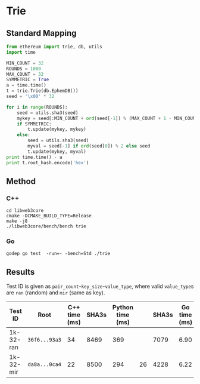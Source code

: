 # Trie

## Standard Mapping

```python
from ethereum import trie, db, utils
import time

MIN_COUNT = 32
ROUNDS = 1000
MAX_COUNT = 32
SYMMETRIC = True
a = time.time()
t = trie.Trie(db.EphemDB())
seed = '\x00' * 32

for i in range(ROUNDS):
    seed = utils.sha3(seed)
    mykey = seed[:MIN_COUNT + ord(seed[-1]) % (MAX_COUNT + 1 - MIN_COUNT)]
    if SYMMETRIC:
        t.update(mykey, mykey)
    else:
        seed = utils.sha3(seed)
        myval = seed[-1] if ord(seed[0]) % 2 else seed
        t.update(mykey, myval)
print time.time() - a 
print t.root_hash.encode('hex')
```

## Method

### C++

```
cd libweb3core
cmake -DCMAKE_BUILD_TYPE=Release
make -j8
./libweb3core/bench/bench trie
```

### Go

```
godep go test  -run=- -bench=Std ./trie
```

## Results

Test ID is given as `pair_count`-`key_size`-`value_type`, where valid `value_type`s are `ran` (random) and `mir` (same as key).

| Test ID   | Root | C++ time (ms) | SHA3s | Python time (ms) | | SHA3s | Go time (ms) |
| --------- | ---- | ---- | ----- | ------ | -----| ----- | ----- |
| 1k-32-ran | `36f6...93a3` | 34   | 8469  | 369    |      | 7079  | 6.90 |
| 1k-32-mir | `da8a...0ca4` | 22   | 8500  | 294    | 26   | 4228  | 6.22 |